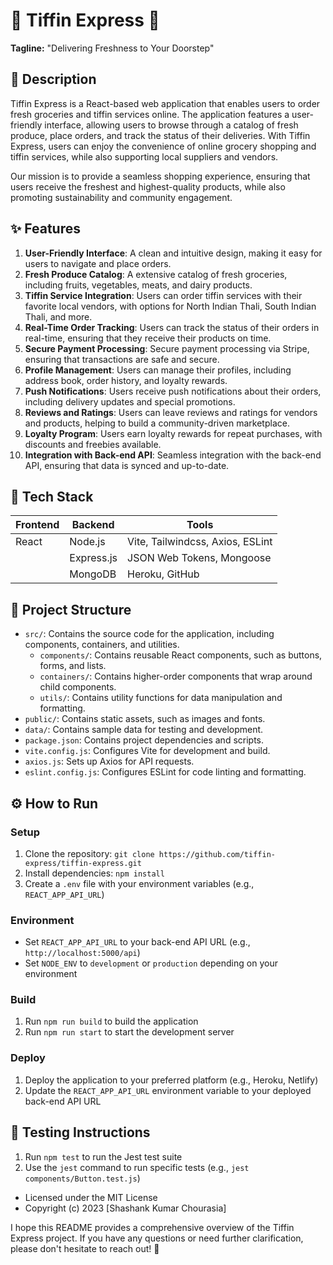 🚀 **Tiffin Express** 🚀
================

**Tagline:** "Delivering Freshness to Your Doorstep"

📖 **Description**
----------------

Tiffin Express is a React-based web application that enables users to order fresh groceries and tiffin services online. The application features a user-friendly interface, allowing users to browse through a catalog of fresh produce, place orders, and track the status of their deliveries. With Tiffin Express, users can enjoy the convenience of online grocery shopping and tiffin services, while also supporting local suppliers and vendors.

Our mission is to provide a seamless shopping experience, ensuring that users receive the freshest and highest-quality products, while also promoting sustainability and community engagement.

✨ **Features**
-------------

1. **User-Friendly Interface**: A clean and intuitive design, making it easy for users to navigate and place orders.
2. **Fresh Produce Catalog**: A extensive catalog of fresh groceries, including fruits, vegetables, meats, and dairy products.
3. **Tiffin Service Integration**: Users can order tiffin services with their favorite local vendors, with options for North Indian Thali, South Indian Thali, and more.
4. **Real-Time Order Tracking**: Users can track the status of their orders in real-time, ensuring that they receive their products on time.
5. **Secure Payment Processing**: Secure payment processing via Stripe, ensuring that transactions are safe and secure.
6. **Profile Management**: Users can manage their profiles, including address book, order history, and loyalty rewards.
7. **Push Notifications**: Users receive push notifications about their orders, including delivery updates and special promotions.
8. **Reviews and Ratings**: Users can leave reviews and ratings for vendors and products, helping to build a community-driven marketplace.
9. **Loyalty Program**: Users earn loyalty rewards for repeat purchases, with discounts and freebies available.
10. **Integration with Back-end API**: Seamless integration with the back-end API, ensuring that data is synced and up-to-date.

🧰 **Tech Stack**
----------------

| Frontend | Backend | Tools |
| --- | --- | --- |
| React | Node.js | Vite, Tailwindcss, Axios, ESLint |
|  | Express.js | JSON Web Tokens, Mongoose |
|  | MongoDB | Heroku, GitHub |

📁 **Project Structure**
------------------------

* `src/`: Contains the source code for the application, including components, containers, and utilities.
	+ `components/`: Contains reusable React components, such as buttons, forms, and lists.
	+ `containers/`: Contains higher-order components that wrap around child components.
	+ `utils/`: Contains utility functions for data manipulation and formatting.
* `public/`: Contains static assets, such as images and fonts.
* `data/`: Contains sample data for testing and development.
* `package.json`: Contains project dependencies and scripts.
* `vite.config.js`: Configures Vite for development and build.
* `axios.js`: Sets up Axios for API requests.
* `eslint.config.js`: Configures ESLint for code linting and formatting.

⚙️ **How to Run**
-----------------

### Setup

1. Clone the repository: `git clone https://github.com/tiffin-express/tiffin-express.git`
2. Install dependencies: `npm install`
3. Create a `.env` file with your environment variables (e.g., `REACT_APP_API_URL`)

### Environment

* Set `REACT_APP_API_URL` to your back-end API URL (e.g., `http://localhost:5000/api`)
* Set `NODE_ENV` to `development` or `production` depending on your environment

### Build

1. Run `npm run build` to build the application
2. Run `npm run start` to start the development server

### Deploy

1. Deploy the application to your preferred platform (e.g., Heroku, Netlify)
2. Update the `REACT_APP_API_URL` environment variable to your deployed back-end API URL

🧪 **Testing Instructions**
-------------------------

1. Run `npm test` to run the Jest test suite
2. Use the `jest` command to run specific tests (e.g., `jest components/Button.test.js`)


* Licensed under the MIT License
* Copyright (c) 2023 [Shashank Kumar Chourasia]

I hope this README provides a comprehensive overview of the Tiffin Express project. If you have any questions or need further clarification, please don't hesitate to reach out! 🤖
